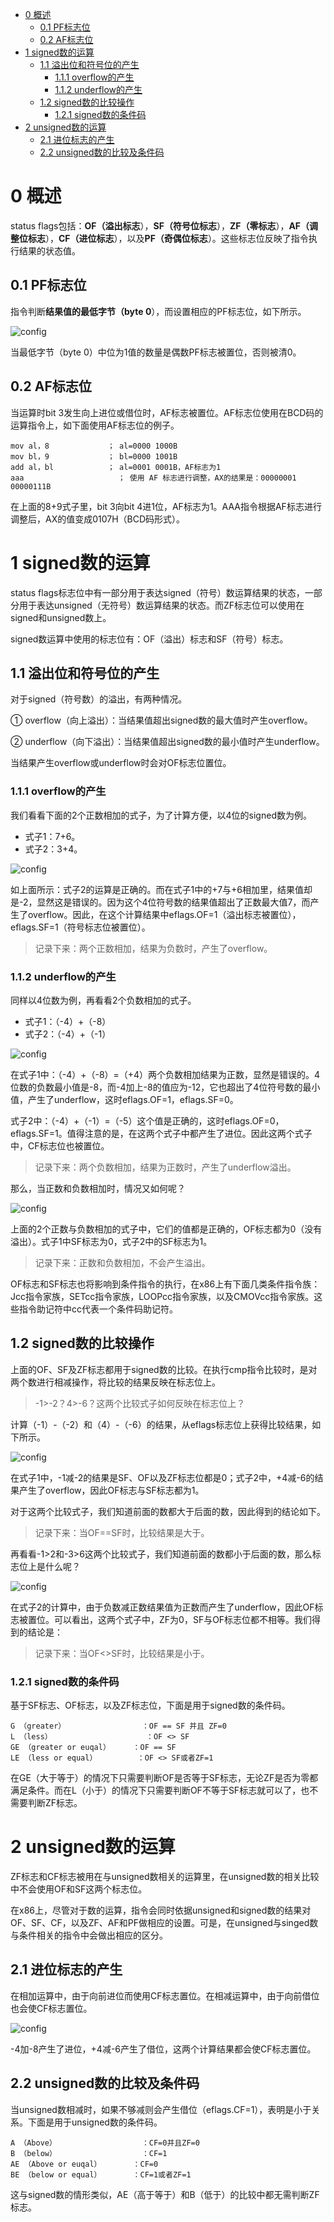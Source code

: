 
<!-- @import "[TOC]" {cmd="toc" depthFrom=1 depthTo=6 orderedList=false} -->

<!-- code_chunk_output -->

* [0 概述](#0-概述)
	* [0.1 PF标志位](#01-pf标志位)
	* [0.2 AF标志位](#02-af标志位)
* [1 signed数的运算](#1-signed数的运算)
	* [1.1 溢出位和符号位的产生](#11-溢出位和符号位的产生)
		* [1.1.1 overflow的产生](#111-overflow的产生)
		* [1.1.2 underflow的产生](#112-underflow的产生)
	* [1.2 signed数的比较操作](#12-signed数的比较操作)
		* [1.2.1 signed数的条件码](#121-signed数的条件码)
* [2 unsigned数的运算](#2-unsigned数的运算)
	* [2.1 进位标志的产生](#21-进位标志的产生)
	* [2.2 unsigned数的比较及条件码](#22-unsigned数的比较及条件码)

<!-- /code_chunk_output -->

# 0 概述

status flags包括：**OF（溢出标志**），**SF（符号位标志**），**ZF（零标志**），**AF（调整位标志**），**CF（进位标志**），以及**PF（奇偶位标志**）。这些标志位反映了指令执行结果的状态值。

## 0.1 PF标志位

指令判断**结果值的最低字节（byte 0**），而设置相应的PF标志位，如下所示。

![config](./images/2.png)

当最低字节（byte 0）中位为1值的数量是偶数PF标志被置位，否则被清0。

## 0.2 AF标志位

当运算时bit 3发生向上进位或借位时，AF标志被置位。AF标志位使用在BCD码的运算指令上，如下面使用AF标志位的例子。

```assembly
mov al，8             ； al=0000 1000B
mov bl，9             ； bl=0000 1001B
add al，bl            ； al=0001 0001B，AF标志为1
aaa                     ； 使用 AF 标志进行调整，AX的结果是：00000001 00000111B
```

在上面的8+9式子里，bit 3向bit 4进1位，AF标志为1。AAA指令根据AF标志进行调整后，AX的值变成0107H（BCD码形式）。

# 1 signed数的运算

status flags标志位中有一部分用于表达signed（符号）数运算结果的状态，一部分用于表达unsigned（无符号）数运算结果的状态。而ZF标志位可以使用在signed和unsigned数上。

signed数运算中使用的标志位有：OF（溢出）标志和SF（符号）标志。

## 1.1 溢出位和符号位的产生

对于signed（符号数）的溢出，有两种情况。

① overflow（向上溢出）：当结果值超出signed数的最大值时产生overflow。

② underflow（向下溢出）：当结果值超出signed数的最小值时产生underflow。

当结果产生overflow或underflow时会对OF标志位置位。

### 1.1.1 overflow的产生

我们看看下面的2个正数相加的式子，为了计算方便，以4位的signed数为例。

- 式子1：7+6。
- 式子2：3+4。

![config](./images/3.png)

如上面所示：式子2的运算是正确的。而在式子1中的+7与+6相加里，结果值却是-2，显然这是错误的。因为这个4位符号数的结果值超出了正数最大值7，而产生了overflow。因此，在这个计算结果中eflags.OF=1（溢出标志被置位），eflags.SF=1（符号标志位被置位）。

>记录下来：两个正数相加，结果为负数时，产生了overflow。

### 1.1.2 underflow的产生

同样以4位数为例，再看看2个负数相加的式子。

- 式子1：（-4）+（-8）
- 式子2：（-4）+（-1）

![config](./images/4.png)

在式子1中：（-4）+（-8）=（+4）两个负数相加结果为正数，显然是错误的。4位数的负数最小值是-8，而-4加上-8的值应为-12，它也超出了4位符号数的最小值，产生了underflow，这时eflags.OF=1，eflags.SF=0。

式子2中：（-4）+（-1）=（-5）这个值是正确的，这时eflags.OF=0，eflags.SF=1。值得注意的是，在这两个式子中都产生了进位。因此这两个式子中，CF标志位也被置位。

>记录下来：两个负数相加，结果为正数时，产生了underflow溢出。

那么，当正数和负数相加时，情况又如何呢？

![config](./images/5.png)

上面的2个正数与负数相加的式子中，它们的值都是正确的，OF标志都为0（没有溢出）。式子1中SF标志为0，式子2中的SF标志为1。

>记录下来：正数和负数相加，不会产生溢出。

OF标志和SF标志也将影响到条件指令的执行，在x86上有下面几类条件指令族：Jcc指令家族，SETcc指令家族，LOOPcc指令家族，以及CMOVcc指令家族。这些指令助记符中cc代表一个条件码助记符。

## 1.2 signed数的比较操作

上面的OF、SF及ZF标志都用于signed数的比较。在执行cmp指令比较时，是对两个数进行相减操作，将比较的结果反映在标志位上。

>\-1\>\-2？4\>\-6？这两个比较式子如何反映在标志位上？

计算（-1）-（-2）和（4）-（-6）的结果，从eflags标志位上获得比较结果，如下所示。

![config](./images/6.png)

在式子1中，-1减-2的结果是SF、OF以及ZF标志位都是0；式子2中，+4减-6的结果产生了overflow，因此OF标志与SF标志都为1。

对于这两个比较式子，我们知道前面的数都大于后面的数，因此得到的结论如下。

>记录下来：当OF==SF时，比较结果是大于。

再看看-1>2和-3>6这两个比较式子，我们知道前面的数都小于后面的数，那么标志位上是什么呢？

![config](./images/7.png)

在式子2的计算中，由于负数减正数结果值为正数而产生了underflow，因此OF标志被置位。可以看出，这两个式子中，ZF为0，SF与OF标志位都不相等。我们得到的结论是：

>记录下来：当OF<>SF时，比较结果是小于。

### 1.2.1 signed数的条件码

基于SF标志、OF标志，以及ZF标志位，下面是用于signed数的条件码。

```
G （greater）                 ：OF == SF 并且 ZF=0
L （less）                     ：OF <> SF
GE （greater or euqal）     ：OF == SF
LE （less or equal）         ：OF <> SF或者ZF=1
```

在GE（大于等于）的情况下只需要判断OF是否等于SF标志，无论ZF是否为零都满足条件。而在L（小于）的情况下只需要判断OF不等于SF标志就可以了，也不需要判断ZF标志。

# 2 unsigned数的运算

ZF标志和CF标志被用在与unsigned数相关的运算里，在unsigned数的相关比较中不会使用OF和SF这两个标志位。

在x86上，尽管对于数的运算，指令会同时依据unsigned和signed数的结果对OF、SF、CF，以及ZF、AF和PF做相应的设置。可是，在unsigned与singed数与条件相关的指令中会做出相应的区分。

## 2.1 进位标志的产生

在相加运算中，由于向前进位而使用CF标志置位。在相减运算中，由于向前借位也会使CF标志置位。

![config](./images/8.png)

-4加-8产生了进位，+4减-6产生了借位，这两个计算结果都会使CF标志置位。

## 2.2 unsigned数的比较及条件码

当unsigned数相减时，如果不够减则会产生借位（eflags.CF=1），表明是小于关系。下面是用于unsigned数的条件码。

```
A （Above）                   ：CF=0并且ZF=0
B （below）                   ：CF=1
AE （Above or euqal）       ：CF=0
BE （below or equal）       ：CF=1或者ZF=1
```

这与signed数的情形类似，AE（高于等于）和B（低于）的比较中都无需判断ZF标志。